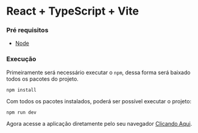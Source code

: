 # React + TypeScript + Vite

### Pré requisitos

- [Node](https://nodejs.org/pt)

### Execução

Primeiramente será necessário executar o `npm`, dessa forma será baixado todos os pacotes do projeto.

    npm install

Com todos os pacotes instalados, poderá ser possível executar o projeto:

    npm run dev

Agora acesse a aplicação diretamente pelo seu navegador [Clicando Aqui](http://localhost:5173/).
